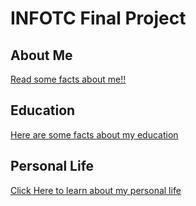 # INFOTC Final Project

## **About Me**
[Read some facts about me!!](aboutme.md)
## **Education**
[Here are some facts about my education](education.md)

## **Personal Life**
[Click Here to learn about my personal life](personal.md)


